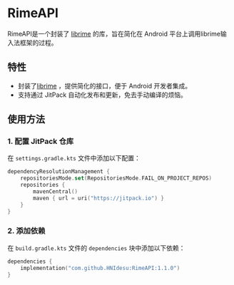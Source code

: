 # RimeAPI

RimeAPI是一个封装了 [librime](https://github.com/rime/librime) 的库，旨在简化在 Android 平台上调用librime输入法框架的过程。

## 特性
- 封装了[librime](https://github.com/rime/librime) ，提供简化的接口，便于 Android 开发者集成。
- 支持通过 JitPack 自动化发布和更新，免去手动编译的烦恼。

## 使用方法

### 1. 配置 JitPack 仓库

在 `settings.gradle.kts` 文件中添加以下配置：

```kotlin
dependencyResolutionManagement {
    repositoriesMode.set(RepositoriesMode.FAIL_ON_PROJECT_REPOS)
    repositories {
        mavenCentral()
        maven { url = uri("https://jitpack.io") }
    }
}
```

### 2. 添加依赖

在 `build.gradle.kts` 文件的 `dependencies` 块中添加以下依赖：

```kotlin
dependencies {
    implementation("com.github.HNIdesu:RimeAPI:1.1.0")
}
```